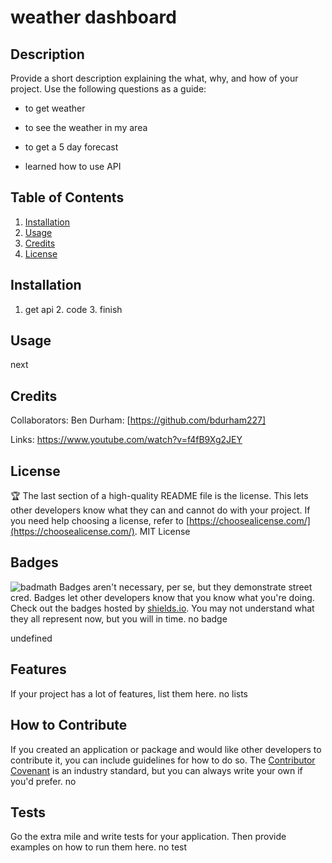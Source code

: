 # weather dashboard


## Description

Provide a short description explaining the what, why, and how of your project. Use the following questions as a guide:
- to get weather

- to see the weather in my area

- to get a 5 day forecast

- learned how to use API


## Table of Contents

1. [Installation](#installation)
2. [Usage](#usage)
3. [Credits](#credits)
4. [License](#license)

## Installation

1. get api 2. code 3. finish


## Usage

next


## Credits

Collaborators: Ben Durham: [https://github.com/bdurham227]

Links: https://www.youtube.com/watch?v=f4fB9Xg2JEY


## License

🏆 
The last section of a high-quality README file is the license. This lets other developers know what they can and cannot do with your project. If you need help choosing a license, refer to [https://choosealicense.com/](https://choosealicense.com/).
MIT License


## Badges

![badmath](https://img.shields.io/github/languages/top/nielsenjared/badmath)
Badges aren't necessary, per se, but they demonstrate street cred. Badges let other developers know that you know what you're doing. Check out the badges hosted by [shields.io](https://shields.io/). You may not understand what they all represent now, but you will in time.
no badge

undefined

## Features

If your project has a lot of features, list them here.
no lists


## How to Contribute

If you created an application or package and would like other developers to contribute it, you can include guidelines for how to do so. The [Contributor Covenant](https://www.contributor-covenant.org/) is an industry standard, but you can always write your own if you'd prefer.
no


## Tests

Go the extra mile and write tests for your application. Then provide examples on how to run them here.
no test


